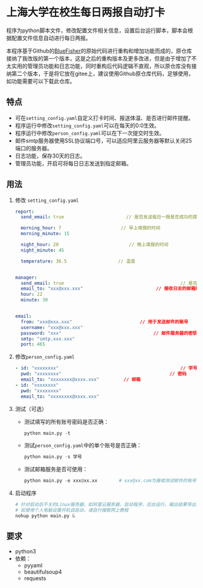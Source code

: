 # 上海大学在校生每日两报自动打卡

程序为python脚本文件，修改配置文件相关信息，设置后台运行脚本，脚本会根据配置文件信息自动进行每日两报。

本程序基于Github的[BlueFisher](https://github.com/BlueFisher/SHU-selfreport)的原始代码进行重构和增加功能而成的，原仓库接纳了我改版的第一个版本，这是之后的重构版本及更多改进，但是由于增加了不太实用的管理员功能和日志功能，同时重构后代码逻辑不直观，所以原仓库没有接纳第二个版本，于是将它放在gitee上，建议使用Github原仓库代码，足够使用，如功能需要可以下载此仓库。

## 特点

- 可在`setting_config.yaml`自定义打卡时间、报送体温、是否进行邮件提醒。
- 程序运行中修改`setting_config.yaml`可以在每天的0:0生效。
- 程序运行中修改`person_config.yaml`可以在下一次提交时生效。
- 邮件smtp服务器使用SSL协议端口号，可以适应阿里云服务器等默认关闭25端口的服务器。
- 日志功能，保存30天的日志。
- 管理员功能，开启可将每日日志发送到指定邮箱。

## 用法
1. 修改 `setting_config.yaml`

   ```yaml
   report:
     send_email: true                       // 是否发送每日一报是否成功的提醒邮件
   
     morning_hour: 7                      // 早上填报的时间
     morning_minute: 15
   
     night_hour: 20                          // 晚上填报的时间
     night_minute: 45
   
     temperature: 36.5                   // 温度
   
   
   manager:
     send_email: true                                           // 是否发送每天的日志给程序管理员
     email_to: "xxx@xxx.xxx"                           // 接收日志的邮箱账号
     hour: 22                                                            // 发送日志的时间
     minute: 30
   
   
   email:
     from: "xxx@xxx.xxx"                         // 用于发送邮件的账号
     username: "xxx@xxx.xxx"
     password: "xxx"                                  // 邮件服务器的密钥
     smtp: "smtp.xxx.xxx"
     port: 465
   ```
   
2. 修改`person_config.yaml`

   ```yaml
   - id: "xxxxxxxx"                                             // 学号
     pwd: "xxxxxxxx"                                        // 密码
     email_to: "xxxxxxxx@xxxx.xxx"         // 邮箱
   - id: "xxxxxxxx"
     pwd: "xxxxxxxx"
     email_to: "xxxxxxxx@xxxx.xxx"
   ```
   
3. 测试（可选）

   - 测试填写的所有账号密码是否正确：

     ```python
     python main.py -t
     ```
     
   - 测试`person_config.yaml`中的单个账号是否正确：

     ```python
     python main.py -s 学号
     ```
   
   - 测试邮箱服务是否可使用：
   
     ```python
     python main.py -e xxx@xx.xx        # xxx@xx.com为接收测试邮件的账号
     ```
   
4. 启动程序

   ```python
   # 针对启动后不关的Linux服务器，如阿里云服务器，启动程序，后台运行，输出结果导出shu_report.log中
   # 如使用个人电脑设置开机自启动，请自行搜索网上教程
   nohup python main.py & 		  
   ```

## 要求

- python3
- 依赖：
  - pyyaml
  - beautifulsoup4
  - requests
